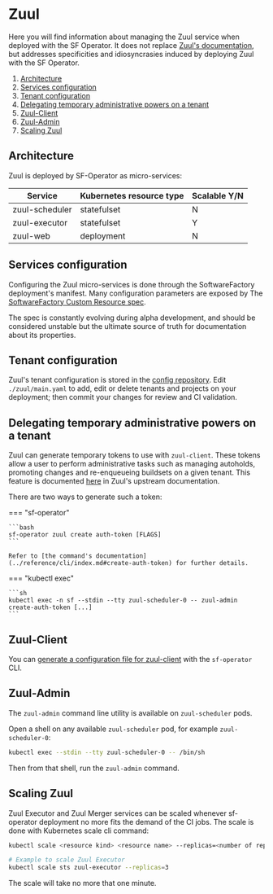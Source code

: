 # Zuul

Here you will find information about managing the Zuul service when deployed with the SF Operator.
It does not replace [Zuul's documentation](https://zuul-ci.org/docs/zuul/latest/),
but addresses specificities and idiosyncrasies induced by deploying Zuul with the SF Operator.


1. [Architecture](#architecture)
1. [Services configuration](#services-configuration)
1. [Tenant configuration](#tenant-configuration)
1. [Delegating temporary administrative powers on a tenant](#delegating-temporary-administrative-powers-on-a-tenant)
1. [Zuul-Client](#zuul-client)
1. [Zuul-Admin](#zuul-admin)
1. [Scaling Zuul](#scaling-zuul)

## Architecture

Zuul is deployed by SF-Operator as micro-services:

| Service | Kubernetes resource type | Scalable Y/N |
|---------|--------------------------|-------------|
| zuul-scheduler | statefulset | N |
| zuul-executor | statefulset | Y |
| zuul-web | deployment | N |

## Services configuration

Configuring the Zuul micro-services is done through the SoftwareFactory deployment's manifest. Many configuration parameters are exposed by The [SoftwareFactory Custom Resource spec](../deployment/crds.md#softwarefactory).

The spec is constantly evolving during alpha development, and should be considered
unstable but the ultimate source of truth for documentation about its properties.

## Tenant configuration

Zuul's tenant configuration is stored in the [config repository](./config_repository.md). Edit `./zuul/main.yaml` to add, edit or delete tenants and projects on your
deployment; then commit your changes for review and CI validation.

## Delegating temporary administrative powers on a tenant

Zuul can generate temporary tokens to use with `zuul-client`. These tokens allow
a user to perform administrative tasks such as managing autoholds, promoting changes
 and re-enqueueing buildsets on a given tenant. This feature is documented [here](https://zuul-ci.org/docs/zuul/latest/client.html#create-auth-token) in
 Zuul's upstream documentation.

There are two ways to generate such a token:

=== "sf-operator"

    ```bash
    sf-operator zuul create auth-token [FLAGS]
    ```

    Refer to [the command's documentation](../reference/cli/index.md#create-auth-token) for further details.

=== "kubectl exec"

    ```sh
    kubectl exec -n sf --stdin --tty zuul-scheduler-0 -- zuul-admin create-auth-token [...]
    ```

## Zuul-Client

You can [generate a configuration file for zuul-client](../reference/cli/index.md#create-client-config) with the `sf-operator` CLI.

## Zuul-Admin

The `zuul-admin` command line utility is available on `zuul-scheduler` pods.

Open a shell on any available `zuul-scheduler` pod, for example `zuul-scheduler-0`:

```sh
kubectl exec --stdin --tty zuul-scheduler-0 -- /bin/sh
```

Then from that shell, run the `zuul-admin` command.

## Scaling Zuul

Zuul Executor and Zuul Merger services can be scaled whenever sf-operator deployment
no more fits the demand of the CI jobs.
The scale is done with Kubernetes scale cli command:
```bash
kubectl scale <resource kind> <resource name> --replicas=<number of replicas>

# Example to scale Zuul Executor
kubectl scale sts zuul-executor --replicas=3
```
The scale will take no more that one minute.
